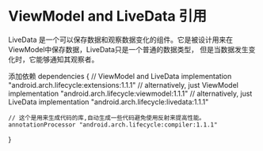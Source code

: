 # ViewModel and LiveData 引用
LiveData 是一个可以保存数据和观察数据变化的组件。它是被设计用来在ViewModel中保存数据，LiveData只是一个普通的数据类型，
但是当数据发生变化时，它能够通知其观察者。

添加依赖
dependencies {
    // ViewModel and LiveData
    implementation "android.arch.lifecycle:extensions:1.1.1"
    // alternatively, just ViewModel
    implementation "android.arch.lifecycle:viewmodel:1.1.1"
    // alternatively, just LiveData
    implementation "android.arch.lifecycle:livedata:1.1.1"
    
    // 这个是用来生成代码的库,自动生成一些代码避免使用反射来提高性能。
    annotationProcessor "android.arch.lifecycle:compiler:1.1.1"
}
